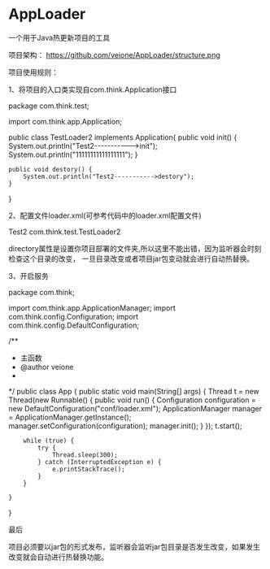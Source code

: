 # AppLoader
一个用于Java热更新项目的工具

项目架构：
https://github.com/veione/AppLoader/structure.png

项目使用规则：

1、将项目的入口类实现自com.think.Application接口

package com.think.test;

import com.think.app.Application;

public class TestLoader2 implements Application{
    public void init() {
        System.out.println("Test2----------->init");
        System.out.println("11111111111111111");
    }

    public void destory() {
        System.out.println("Test2----------->destory");
    }
}



2、配置文件loader.xml(可参考代码中的loader.xml配置文件)
<?xml version="1.0" encoding="UTF-8"?>
<apps directory="apps/">
    <app>
        <name>Test2</name>
        <cls>com.think.test.TestLoader2</cls>
    </app>
</apps>

directory属性是设置你项目部署的文件夹,所以这里不能出错，因为监听器会时刻检查这个目录的改变，
一旦目录改变或者项目jar包变动就会进行自动热替换。


3、开启服务

package com.think;

import com.think.app.ApplicationManager;
import com.think.config.Configuration;
import com.think.config.DefaultConfiguration;

/**
 * 主函数
 * @author veione
 *
 */
public class App {
	public static void main(String[] args) {
		Thread t = new Thread(new Runnable() {
            public void run() {
            	Configuration configuration = new DefaultConfiguration("conf/loader.xml");
        		ApplicationManager manager = ApplicationManager.getInstance();
        		manager.setConfiguration(configuration);
        		manager.init();
            }
        });
        t.start();

        while (true) {
            try {
                Thread.sleep(300);
            } catch (InterruptedException e) {
                e.printStackTrace();
            }
        }
		
	}

}


最后

项目必须要以jar包的形式发布，监听器会监听jar包目录是否发生改变，如果发生改变就会自动进行热替换功能。

